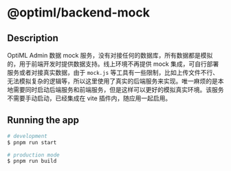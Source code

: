# @optiml/backend-mock

## Description

OptiML Admin 数据 mock 服务，没有对接任何的数据库，所有数据都是模拟的，用于前端开发时提供数据支持。线上环境不再提供 mock 集成，可自行部署服务或者对接真实数据，由于 `mock.js` 等工具有一些限制，比如上传文件不行、无法模拟复杂的逻辑等，所以这里使用了真实的后端服务来实现。唯一麻烦的是本地需要同时启动后端服务和前端服务，但是这样可以更好的模拟真实环境。该服务不需要手动启动，已经集成在 vite 插件内，随应用一起启用。

## Running the app

```bash
# development
$ pnpm run start

# production mode
$ pnpm run build
```
